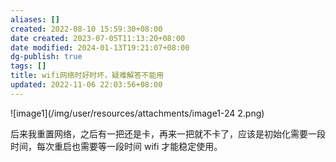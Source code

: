 ```yaml
---
aliases: []
created: 2022-08-10 15:59:30+08:00
date created: 2023-07-05T11:13:20+08:00
date modified: 2024-01-13T19:21:07+08:00
dg-publish: true
tags: []
title: wifi网络时好时坏，疑难解答不能用
updated: 2022-11-06 22:03:56+08:00
---
```


![image1](/img/user/resources/attachments/image1-24 2.png)

后来我重置网络，之后有一把还是卡，再来一把就不卡了，应该是初始化需要一段时间，每次重启也需要等一段时间 wifi 才能稳定使用。
